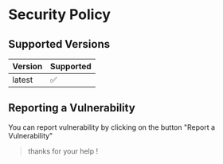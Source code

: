 # Security Policy

## Supported Versions

| Version | Supported          |
| ------- | ------------------ |
| latest   | :white_check_mark: |

## Reporting a Vulnerability

You can report vulnerability by clicking on the button "Report a Vulnerability"

> thanks for your help !
